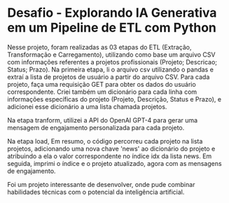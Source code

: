# Desafio - Explorando IA Generativa em um Pipeline de ETL com Python

Nesse projeto, foram realizadas as 03 etapas do ETL (Extração, Transformação e Carregamento), utilizando como base um arquivo CSV com informações referentes a projetos profissionais (Projeto; Descricao; Status; Prazo).
Na primeira etapa, li o arquivo csv utilizando o pandas e extraí a lista de projetos de usuário a partir do arquivo CSV. Para cada projeto, faça uma requisição GET para obter os dados do usuário correspondente.
Criei também um dicionário para cada linha com informações específicas do projeto (Projeto, Descrição, Status e Prazo), e adicionei esse dicionário a uma lista chamada projetos.

Na etapa tranform, utilizei a API do OpenAI GPT-4 para gerar uma mensagem de engajamento personalizada para cada projeto.

Na etapa load, Em resumo, o código percorreu cada projeto na lista projetos, adicionando uma nova chave 'news' ao dicionário do projeto e atribuindo a ela o valor correspondente no índice idx da lista news. Em seguida, imprimi o índice e o projeto atualizado, agora com as mensagens de engajamento. 

Foi um projeto interessante de desenvolver, onde pude combinar habilidades técnicas com o potencial da inteligência artificial.
